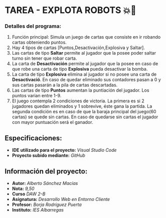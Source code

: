 # TAREA - EXPLOTA ROBOTS 💥🤖

### Detalles del programa:
1. Funci&oacute;n principal: Simula un juego de cartas que consiste en ir robando cartas obteniendo puntos.
2. Hay 4 tipos de cartas [Puntos,Desactivaci&oacute;n,Explosiva y Saltar].
3. Las cartas de tipo **Saltar** permite al jugador que la posee poder saltar turno sin tener que robar carta.
4. La carta de **Desactivaci&oacute;n** permite al jugador que la posee en caso de que robe una carta de tipo **Explosiva** pueda desactivar la bomba.
5. La carta de tipo **Explosiva** elimina al jugador si no posee una carta de **Desactivaci&oacute;**. En caso de quedar eliminado sus contadores pasan a 0 y sus cartas pasar&aacute;n a la pila de cartas descartadas.
6. Las cartas de tipo **Puntos** aumentan la puntiaci&oacute;n del jugador. Los puntos varian entre 1-9.
7. El juego contempla 2 condiciones de victoria. La primera es si 2 jugadores quedan eliminados y 1 sobrevive, éste gana la partida. La segunda condici&oacute;n es en caso de que la baraja principal del juego(60 cartas) se quede sin cartas. En caso de quedarse sin cartas el jugador con mayor puntuaci&oacute;n ser&aacute; el ganador.

## Especificaciones:
* **IDE utilizado para el proyecto:** *Visual Studio Code*
* **Proyecto subido mediante:** *GitHub*

## Informaci&oacute;n del proyecto:
* **Autor:** *Alberto S&aacute;nchez Mac&iacute;as*
* **Nota:** *9,50*
* **Curso** *DAW 2-B*
* **Asignatura:** *Desarrollo Web en Entorno Cliente*
* **Profesor:** *Borja Rodr&iacute;guez Puerta*
* **Instituto:** *IES Albarregas*
